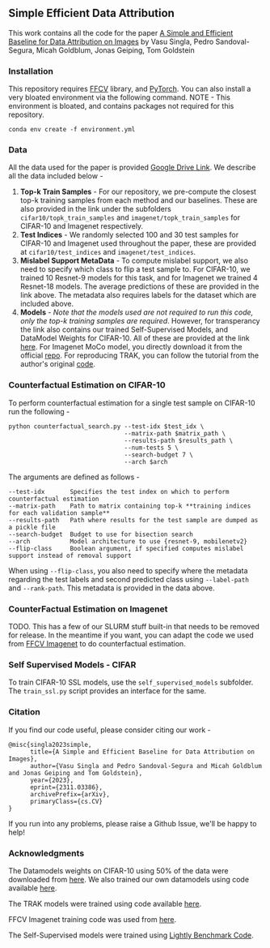 ## Simple Efficient Data Attribution

This work contains all the code for the paper [A Simple and Efficient Baseline for Data Attribution on Images](https://arxiv.org/abs/2311.03386) by Vasu Singla, Pedro Sandoval-Segura, Micah Goldblum, Jonas Geiping, Tom Goldstein 


### Installation

This repository requires [FFCV](https://github.com/libffcv/ffcv) library, and [PyTorch](https://pytorch.org/). You can also install a very bloated environment via the following command. NOTE - This environment is bloated, and contains packages not required for this repository.

```
conda env create -f environment.yml
``` 

### Data 

All the data used for the paper is provided [Google Drive Link](https://drive.google.com/drive/folders/10_WMZ4c8Co_VV-i3isoPcdM-t9q0-VuL?usp=drive_link). We describe all the data included below - 


1. **Top-k Train Samples** - For our repository, we pre-compute the closest top-k training samples from each method and our baselines. These are also provided in the link under the subfolders `cifar10/topk_train_samples` and `imagenet/topk_train_samples` for CIFAR-10 and Imagenet respectively.
2. **Test Indices** - We randomly selected 100 and 30 test samples for CIFAR-10 and Imagenet used throughout the paper, these are provided at `cifar10/test_indices` and `imagenet/test_indices`.
3. **Mislabel Support MetaData** - To compute mislabel support, we also need to specify which class to flip a test sample to. For CIFAR-10, we trained 10 Resnet-9 models for this task, and for Imagenet we trained 4 Resnet-18 models. The average predictions of these are provided in the link above. The metadata also requires labels for the dataset which are included above. 
4. **Models** - *Note that the models used are not required to run this code, only the top-k training samples are required*. However, for transperancy the link also contains our trained Self-Supervised Models, and DataModel Weights for CIFAR-10. All of these are provided at the link [here](https://drive.google.com/drive/folders/1Nh_3lZx_sn0_bANoNJGizfvXfWc5Bmz5?usp=sharing). For Imagenet MoCo model, you directly download it from the official [repo](https://github.com/facebookresearch/moco). For reproducing TRAK, you can follow the tutorial from the author's original [code](https://github.com/MadryLab/trak).

### Counterfactual Estimation on CIFAR-10

To perform counterfactual estimation for a single test sample on CIFAR-10 run the following - 

```
python counterfactual_search.py --test-idx $test_idx \
                                --matrix-path $matrix_path \
                                --results-path $results_path \
                                --num-tests 5 \
                                --search-budget 7 \
                                --arch $arch
```

The arguments are defined as follows - 

```
--test-idx       Specifies the test index on which to perform counterfactual estimation
--matrix-path    Path to matrix containing top-k **training indices for each validation sample**
--results-path   Path where results for the test sample are dumped as a pickle file
--search-budget  Budget to use for bisection search
--arch           Model architecture to use {resnet-9, mobilenetv2}
--flip-class     Boolean argument, if specified computes mislabel support instead of removal support
```

When using `--flip-class`, you also need to specify where the metadata regarding the test labels and second predicted class using `--label-path` and `--rank-path`. This metadata is provided in the data above. 

### CounterFactual Estimation on Imagenet

TODO. This has a few of our SLURM stuff built-in that needs to be removed for release. In the meantime if you want, you can adapt the code we used from [FFCV Imagenet](https://github.com/libffcv/ffcv-imagenet/tree/main) to do counterfactual estimation. 

### Self Supervised Models - CIFAR

To train CIFAR-10 SSL models, use the `self_supervised_models` subfolder. The `train_ssl.py` script provides an interface for the same. 

### Citation 

If you find our code useful, please consider citing our work -

```
@misc{singla2023simple,
      title={A Simple and Efficient Baseline for Data Attribution on Images}, 
      author={Vasu Singla and Pedro Sandoval-Segura and Micah Goldblum and Jonas Geiping and Tom Goldstein},
      year={2023},
      eprint={2311.03386},
      archivePrefix={arXiv},
      primaryClass={cs.CV}
}
```

If you run into any problems, please raise a Github Issue, we'll be happy to help!

### Acknowledgments 
 
The Datamodels weights on CIFAR-10 using 50% of the data were downloaded from [here](https://github.com/MadryLab/datamodels-data). We also trained our own datamodels using code available [here](https://github.com/MadryLab/datamodels/tree/main).

The TRAK models were trained using code available [here](https://github.com/MadryLab/trak).

FFCV Imagenet training code was used from [here](https://github.com/libffcv/ffcv-imagenet/tree/main). 

The Self-Supervised models were trained using [Lightly Benchmark Code](https://docs.lightly.ai/self-supervised-learning/getting_started/benchmarks.html).